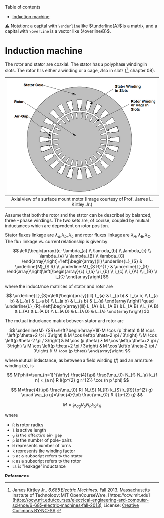 Table of contents
- [Induction machine](#induction-machine)

:warning: Notation: a capital with `\underline` like $\underline{A}$ is a matrix, and a capital with `\overline` is a vector like $\overline{B}$.

# Induction machine 

The rotor and stator are coaxial. The stator has a polyphase winding in slots. The rotor has either a winding or a cage, also in slots ([^ref1], chapter 08).


|          ![Axial View of an Induction Machine](/images/IM-axis-view.png)           |
| :--------------------------------------------------------------------------------: |
| Axial view of a surface mount motor (Image courtesy of Prof. James L. Kirtley Jr.) |


Assume that both the rotor and the stator can be described by balanced, three – phase windings. The two sets are, of course, coupled
by mutual inductances which are dependent on rotor position. 

Stator fluxes linkage are $\lambda_{a}, \lambda_{b}, \lambda_{c}$ and rotor fluxes linkage are $\lambda_{A}, \lambda_{B}, \lambda_{C}$. The flux linkage vs. current relationship is given by

$$
\left[\begin{array}{c}
\lambda_{a} \\
\lambda_{b} \\
\lambda_{c} \\
\lambda_{A} \\
\lambda_{B} \\
\lambda_{C}
\end{array}\right]=\left[\begin{array}{ll}
\underline{L}_{S} & \underline{M}_{S R} \\
\underline{M}_{S R}^{T} & \underline{L}_{R}
\end{array}\right]\left[\begin{array}{c}
i_{a} \\
i_{b} \\
i_{c} \\
i_{A} \\
i_{B} \\
i_{C}
\end{array}\right]
$$

where the inductance matrices of stator and rotor are

$$
\underline{L}_{S}=\left[\begin{array}{lll}
L_{a} & L_{a b} & L_{a b} \\
L_{a b} & L_{a} & L_{a b} \\
L_{a b} & L_{a b} & L_{a}
\end{array}\right]
\quad
\underline{L}_{R}=\left[\begin{array}{lll}
L_{A} & L_{A B} & L_{A B} \\
L_{A B} & L_{A} & L_{A B} \\
L_{A B} & L_{A B} & L_{A}
\end{array}\right]
$$

The mutual inductance matrix between stator and rotor are

$$
\underline{M}_{SR}=\left[\begin{array}{lll}
M \cos (p \theta) & M \cos \left(p \theta+2 \pi / 3\right) & M \cos \left(p \theta-2 \pi / 3\right) \\
M \cos \left(p \theta-2 \pi / 3\right) & M \cos (p \theta) & M \cos \left(p \theta+2 \pi / 3\right) \\
M \cos \left(p \theta+2 \pi / 3\right) & M \cos \left(p \theta-2 \pi / 3\right) & M \cos (p \theta)
\end{array}\right]
$$

where mutual inductance, as between a field winding $(f)$ and an armature winding $(a)$, is

$$
M(\phi)=\sum_{n=1}^{\infty} \frac{4}{\pi} \frac{\mu_{0} N_{f} N_{a} k_{f n} k_{a n} R l}{p^{2} g n^{2}} \cos (n p \phi)
$$

$$
M=\frac{4}{\pi} \frac{\mu_{0} R l N_{S} N_{R} k_{S} k_{R}}{p^{2} g}
\quad
\wp_{a g}=\frac{4}{\pi} \frac{\mu_{0} R l}{p^{2} g}
$$

$$
M=\wp_{a g} N_{S} N_{R} k_{S} k_{R}
$$

where
- `R` is rotor radius
- `l` is active length
- `g` is the effective air- gap
- `p` is the number of pole- pairs
- `N` represents number of turns
- `k` represents the winding factor
- `S` as a subscript refers to the stator
- `R` as a subscript refers to the rotor
- `Ll` is "leakage" inductance

**References**

[^ref1]: James Kirtley Jr.. *6.685 Electric Machines.* Fall 2013. Massachusetts Institute of Technology: MIT OpenCourseWare, [https://ocw.mit.edu](https://ocw.mit.edu/courses/electrical-engineering-and-computer-science/6-685-electric-machines-fall-2013). License: [Creative Commons BY-NC-SA](https://creativecommons.org/licenses/by-nc-sa/4.0/).